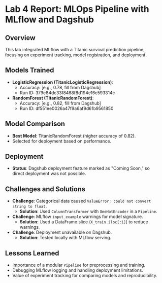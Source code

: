 # Lab 4 Report: MLOps Pipeline with MLflow and Dagshub

## Overview
This lab integrated MLflow with a Titanic survival prediction pipeline, focusing on experiment tracking, model registration, and deployment.

## Models Trained
- **LogisticRegression (TitanicLogisticRegression)**:
  - Accuracy: [e.g., 0.78, fill from Dagshub]
  - Run ID: 379c84dc33f8468f8d194e16c593314c
- **RandomForest (TitanicRandomForest)**:
  - Accuracy: [e.g., 0.82, fill from Dagshub]
  - Run ID: df551ee0026a47f9a6af9d61b9561850

## Model Comparison
- **Best Model**: TitanicRandomForest (higher accuracy of 0.82).
- Selected for deployment based on performance.

## Deployment
- **Status**: Dagshub deployment feature marked as "Coming Soon," so direct deployment was not possible.


## Challenges and Solutions
- **Challenge**: Categorical data caused `ValueError: could not convert string to float`.
  - **Solution**: Used `ColumnTransformer` with `OneHotEncoder` in a `Pipeline`.
- **Challenge**: MLflow `input_example` warnings for model signature.
  - **Solution**: Used a DataFrame slice (`X_train.iloc[:1]`) to reduce warnings.
- **Challenge**: Deployment unavailable on Dagshub.
  - **Solution**: Tested locally with MLflow serving.

## Lessons Learned
- Importance of a modular `Pipeline` for preprocessing and training.
- Debugging MLflow logging and handling deployment limitations.
- Value of experiment tracking for comparing models and reproducibility.